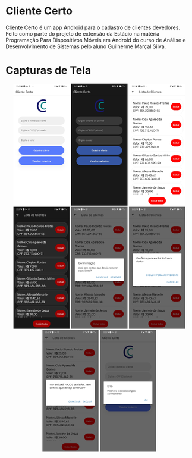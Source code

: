 # Cliente Certo

Cliente Certo é um app Android para o cadastro de clientes devedores. Feito como parte do projeto de extensão da Estácio na matéria Programação Para Dispositivos Móveis em Android do curso de Análise e Desenvolvimento de Sistemas pelo aluno Guilherme Marçal Silva.

# Capturas de Tela

<div align="center">

<img src="https://raw.githubusercontent.com/raploz/cliente-certo/refs/heads/main/screenshots/inicialbranco.jpg" width=30%>
<img src="https://raw.githubusercontent.com/raploz/cliente-certo/refs/heads/main/screenshots/inicialescuro.jpg" width=30%>
<img src="https://raw.githubusercontent.com/raploz/cliente-certo/refs/heads/main/screenshots/cadastrobranco.jpg" width=30%>
<img src="https://raw.githubusercontent.com/raploz/cliente-certo/refs/heads/main/screenshots/cadastroescuro.jpg" width=30%>
<img src="https://raw.githubusercontent.com/raploz/cliente-certo/refs/heads/main/screenshots/confirmacao1.jpg" width=30%>
<img src="https://raw.githubusercontent.com/raploz/cliente-certo/refs/heads/main/screenshots/confirmacao2.jpg" width=30%>
<img src="https://raw.githubusercontent.com/raploz/cliente-certo/refs/heads/main/screenshots/confirmacao3.jpg" width=30%>
<img src="https://raw.githubusercontent.com/raploz/cliente-certo/refs/heads/main/screenshots/errocampos.jpg" width=30%>

</div>